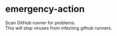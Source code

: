 # emergency-action
Scan GitHub runner for problems.<br />This will stop viruses from infecting github runners.
